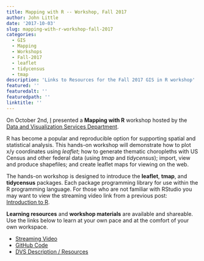 ```yaml
---
title: Mapping with R -- Workshop, Fall 2017
author: John Little
date: '2017-10-03'
slug: mapping-with-r-workshop-fall-2017
categories:
  - GIS
  - Mapping
  - Workshops
  - Fall-2017
  - leaflet
  - tidycensus
  - tmap
description: 'Links to Resources for the Fall 2017 GIS in R workshop'
featured: ''
featuredalt: ''
featuredpath: ''
linktitle: ''
---
```


On October 2nd, [I](https://johnlittle.info/) presented a **Mapping with R** workshop hosted by the [Data and Visualization Services Department](https://library.duke.edu/data/).

R has become a popular and reproducible option for supporting spatial and statistical analysis. This hands-on workshop will demonstrate how to plot x/y coordinates using *leaflet*; how to generate thematic choropleths with US Census and other federal data (using *tmap* and *tidycensus*); import, view and produce shapefiles; and create leaflet maps for viewing on the web.

The hands-on workshop is designed to introduce the **leaflet**, **tmap**, and **tidycensus** packages.  Each package programming library for use within the R programming language. For those who are not familiar with RStudio you may want to view the streaming video link from a previous post: [Introduction to R](/2017/09/18/reproducibility-data-management-git-and-rstudio-workshop-fall-2017/).

**Learning resources** and **workshop materials** are available and shareable.  Use the links below to learn at your own pace and at the comfort of your own workspace.  

- [Streaming Video](https://library.capture.duke.edu/Panopto/Pages/Viewer.aspx?id=8b89b84c-3f1e-4868-bf07-92bf6f52995a)
- [GitHub Code](https://github.com/libjohn/mapping-with-R)
- [DVS Description / Resources](http://duke.libcal.com/event/3442511)




